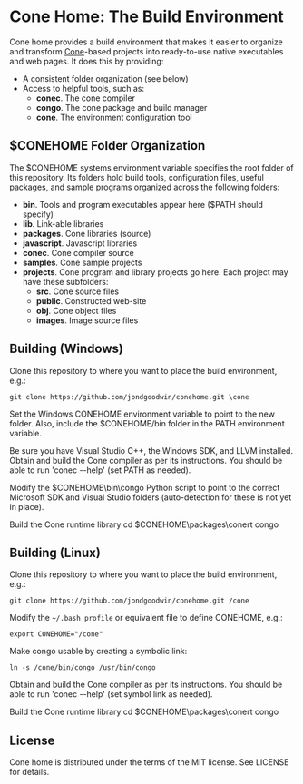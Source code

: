 # Cone Home: The Build Environment

Cone home provides a build environment that makes it easier to organize and transform
[Cone](https://github.com/jondgoodwin/cone)-based projects
into ready-to-use native executables and web pages.
It does this by providing:

- A consistent folder organization (see below)
- Access to helpful tools, such as:
  - **conec**. The cone compiler
  - **congo**. The cone package and build manager
  - **cone**. The environment configuration tool

## $CONEHOME Folder Organization
  
The $CONEHOME systems environment variable specifies the root folder of this repository.
Its folders hold build tools, configuration files, useful packages, and sample programs
organized across the following folders:

- **bin**. Tools and program executables appear here ($PATH should specify)
- **lib**. Link-able libraries
- **packages**. Cone libraries (source)
- **javascript**. Javascript libraries
- **conec**. Cone compiler source
- **samples**. Cone sample projects
- **projects**. Cone program and library projects go here. Each project may have these subfolders:
  - **src**. Cone source files
  - **public**. Constructed web-site
  - **obj**. Cone object files
  - **images**. Image source files

## Building (Windows)

Clone this repository to where you want to place the build environment, e.g.:

    git clone https://github.com/jondgoodwin/conehome.git \cone

Set the Windows CONEHOME environment variable to point to the new folder.
Also, include the $CONEHOME/bin folder in the PATH environment variable.

Be sure you have Visual Studio C++, the Windows SDK, and LLVM installed.
Obtain and build the Cone compiler as per its instructions.
You should be able to run 'conec --help' (set PATH as needed).

Modify the $CONEHOME\bin\congo Python script to point to the correct
Microsoft SDK and Visual Studio folders (auto-detection for these is not yet in place).

Build the Cone runtime library
    cd $CONEHOME\packages\conert
	congo


## Building (Linux)

Clone this repository to where you want to place the build environment, e.g.:

    git clone https://github.com/jondgoodwin/conehome.git /cone

Modify the `~/.bash_profile` or equivalent file to define CONEHOME, e.g.:

    export CONEHOME="/cone"

Make congo usable by creating a symbolic link:

    ln -s /cone/bin/congo /usr/bin/congo

Obtain and build the Cone compiler as per its instructions.
You should be able to run 'conec --help' (set symbol link as needed).

Build the Cone runtime library
    cd $CONEHOME\packages\conert
	congo


## License

Cone home is distributed under the terms of the MIT license. 
See LICENSE for details.